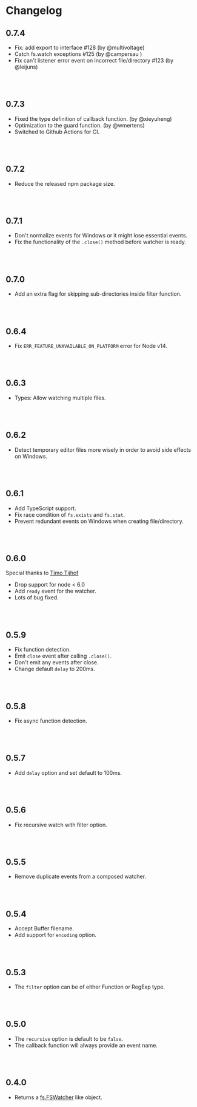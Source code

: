 # Changelog

## 0.7.4

* Fix: add export to interface #128 (by @multivoltage)
* Catch fs.watch exceptions #125 (by @campersau )
* Fix can't listener error event on incorrect file/directory #123 (by @leijuns)

<br> <br>


## 0.7.3

* Fixed the type definition of callback function. (by @xieyuheng)
* Optimization to the guard function. (by @wmertens)
* Switched to Github Actions for CI.

<br> <br>


## 0.7.2

* Reduce the released npm package size.

<br> <br>


## 0.7.1

* Don't normalize events for Windows or it might lose essential events.
* Fix the functionality of the `.close()` method before watcher is ready.


<br> <br>


## 0.7.0

* Add an extra flag for skipping sub-directories inside filter function.

<br> <br>


## 0.6.4

* Fix `ERR_FEATURE_UNAVAILABLE_ON_PLATFORM` error for Node v14.

<br> <br>


## 0.6.3

* Types: Allow watching multiple files.

<br> <br>


## 0.6.2

* Detect temporary editor files more wisely in order to avoid side effects on Windows.

<br> <br>


## 0.6.1

* Add TypeScript support.
* Fix race condition of `fs.exists` and `fs.stat`.
* Prevent redundant events on Windows when creating file/directory.

<br> <br>


## 0.6.0
Special thanks to [Timo Tijhof](https://github.com/Krinkle)

* Drop support for node < 6.0
* Add `ready` event for the watcher.
* Lots of bug fixed.

<br> <br>


## 0.5.9
* Fix function detection.
* Emit `close` event after calling `.close()`.
* Don't emit any events after close.
* Change default `delay` to 200ms.

<br> <br>


## 0.5.8
* Fix async function detection.

<br> <br>


## 0.5.7
* Add `delay` option and set default to 100ms.

<br> <br>


## 0.5.6
* Fix recursive watch with filter option.

<br> <br>


## 0.5.5
* Remove duplicate events from a composed watcher.

<br> <br>


## 0.5.4
* Accept Buffer filename.
* Add support for `encoding` option.

<br> <br>


## 0.5.3
* The `filter` option can be of either Function or RegExp type.

<br> <br>


## 0.5.0
* The `recursive` option is default to be `false`.
* The callback function will always provide an event name.

<br> <br>


## 0.4.0
* Returns a [fs.FSWatcher](https://nodejs.org/api/fs.html#fs_class_fs_fswatcher) like object.
